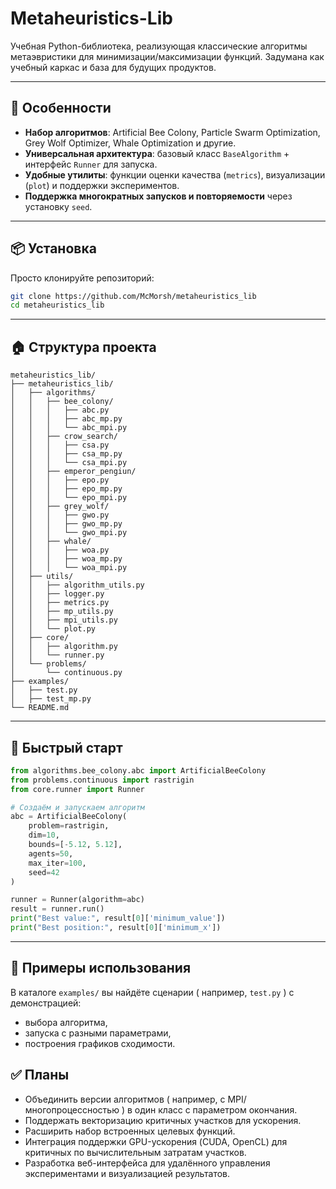 # Metaheuristics​-Lib

Учебная Python​-библиотека, реализующая классические алгоритмы метаэвристики для минимизации/максимизации функций. Задумана как учебный каркас и база для будущих продуктов.

---

## 🚀 Особенности

- **Набор алгоритмов**: Artificial Bee Colony, Particle Swarm Optimization, Grey Wolf Optimizer, Whale Optimization и другие.
- **Универсальная архитектура**: базовый класс `BaseAlgorithm` + интерфейс `Runner` для запуска.
- **Удобные утилиты**: функции оценки качества (`metrics`), визуализации (`plot`) и поддержки экспериментов.
- **Поддержка многократных запусков и повторяемости** через установку `seed`.

---

## 📦 Установка

Просто клонируйте репозиторий:

```bash
git clone https://github.com/McMorsh/metaheuristics_lib
cd metaheuristics_lib
```

---

## 🏠 Структура проекта

```
metaheuristics_lib/
├── metaheuristics_lib/
│   ├── algorithms/
│   │   ├── bee_colony/
│   │   │   ├── abc.py
│   │   │   ├── abc_mp.py
│   │   │   └── abc_mpi.py
│   │   ├── crow_search/
│   │   │   ├── csa.py
│   │   │   ├── csa_mp.py
│   │   │   └── csa_mpi.py
│   │   ├── emperor_pengiun/
│   │   │   ├── epo.py
│   │   │   ├── epo_mp.py
│   │   │   └── epo_mpi.py
│   │   ├── grey_wolf/
│   │   │   ├── gwo.py
│   │   │   ├── gwo_mp.py
│   │   │   └── gwo_mpi.py
│   │   ├── whale/
│   │   │   ├── woa.py
│   │   │   ├── woa_mp.py
│   │   │   └── woa_mpi.py
│   ├── utils/
│   │   ├── algorithm_utils.py
│   │   ├── logger.py
│   │   ├── metrics.py
│   │   ├── mp_utils.py
│   │   ├── mpi_utils.py
│   │   └── plot.py
│   ├── core/
│   │   ├── algorithm.py
│   │   └── runner.py
│   └── problems/
│       └── continuous.py
├── examples/
│   ├── test.py
│   ├── test_mp.py
└── README.md
```

---

## 🧠 Быстрый старт

```python
from algorithms.bee_colony.abc import ArtificialBeeColony
from problems.continuous import rastrigin
from core.runner import Runner

# Создаём и запускаем алгоритм
abc = ArtificialBeeColony(
    problem=rastrigin,
    dim=10,
    bounds=[-5.12, 5.12],
    agents=50,
    max_iter=100,
    seed=42
)

runner = Runner(algorithm=abc)
result = runner.run()
print("Best value:", result[0]['minimum_value'])
print("Best position:", result[0]['minimum_x'])
```

---

## 🔧 Примеры использования

В каталоге `examples/` вы найдёте сценарии ( например, `test.py` ) с демонстрацией:

- выбора алгоритма,
- запуска с разными параметрами,
- построения графиков сходимости.

## ✅ Планы

- Объединить версии алгоритмов ( например, с MPI/многопроцессностью ) в один класс с параметром окончания.
- Поддержать векторизацию критичных участков для ускорения.
- Расширить набор встроенных целевых функций.
- Интеграция поддержки GPU-ускорения (CUDA, OpenCL) для критичных по вычислительным затратам участков.
- Разработка веб-интерфейса для удалённого управления экспериментами и визуализацией результатов.
